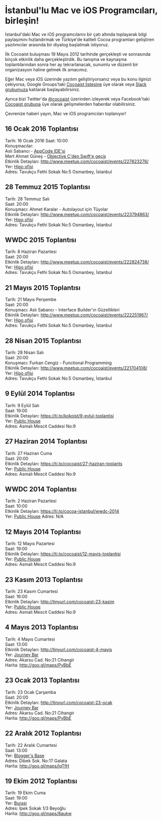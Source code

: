İstanbul'lu Mac ve iOS Programcıları, birleşin!
===============================================

İstanbul'daki Mac ve iOS programcılarını bir çatı altında toplayarak bilgi 
paylaşımını hızlandırmak ve Türkiye'de kaliteli Cocoa programları geliştiren 
yazılımcılar arasında bir diyalog başlatmak istiyoruz.

İlk Cocoaist buluşması 19 Mayıs 2012 tarihinde gerçekleşti ve sonrasında birçok etkinlik daha gerçekleştirdik. Bu tanışma ve kaynaşma toplantılarından sonra her ay tekrarlanacak, sunumlu ve düzenli bir organizasyon haline gelmek 
ilk amacımız.

Eğer Mac veya iOS üzerinde yazılım geliştiriyorsanız veya bu konu ilginizi çekiyorsa, 
Google Groups'taki [Cocoaist listesine](https://groups.google.com/forum/?fromgroups#!forum/cocoaist) üye olarak veya [Slack grubumuza](http://joinslack.hipolabs.com/invite/cocoaist) katılarak başlayabilirsiniz.

Ayrıca bizi Twitter'da [@cocoaist](https://twitter.com/#!cocoaist) üzerinden 
izleyerek veya Facebook'taki [Cocoaist grubuna](https://www.facebook.com/groups/cocoaist) üye olarak gelişmelerden haberdar olabilirsiniz.

Çevrenize haberi yayın, Mac ve iOS programcıları toplanıyor!

16 Ocak 2016 Toplantısı
-----------------------
Tarih: 16 Ocak 2016
Saat: 10:00  
Konuşmacılar:  
Aslı Sabancı - [AppCode IDE'si](https://speakerdeck.com/kirkiki/appcode-why-not)  
Mert Ahmet Güneş - [Objective C'den Swift'e geçiş](http://slides.com/gunesmert/objective-c-denswift-egecis)  
Etkinlik Detayları: <http://www.meetup.com/cocoaist/events/227823276/>  
Yer: [Hipo ofisi](https://www.google.com/maps/place/Hep+%C4%B0leti%C5%9Fim/@41.0522625,28.9864632,17z/data=!4m2!3m1!1s0x0000000000000000:0x99f52bea4f803393)  
Adres: Tavukçu Fethi Sokak No:5 Osmanbey, İstanbul

28 Temmuz 2015 Toplantısı
-----------------------
Tarih: 28 Temmuz Salı  
Saat: 20:00  
Konuşmacı: Ahmet Karalar - Autolayout için Tüyolar  
Etkinlik Detayları: <http://www.meetup.com/cocoaist/events/223794863/>  
Yer: [Hipo ofisi](https://www.google.com/maps/place/Hep+%C4%B0leti%C5%9Fim/@41.0522625,28.9864632,17z/data=!4m2!3m1!1s0x0000000000000000:0x99f52bea4f803393)  
Adres: Tavukçu Fethi Sokak No:5 Osmanbey, İstanbul


WWDC 2015 Toplantısı
-----------------------
Tarih: 8 Haziran Pazartesi  
Saat: 20:00  
Etkinlik Detayları: <http://www.meetup.com/cocoaist/events/222824738/>  
Yer: [Hipo ofisi](https://www.google.com/maps/place/Hep+%C4%B0leti%C5%9Fim/@41.0522625,28.9864632,17z/data=!4m2!3m1!1s0x0000000000000000:0x99f52bea4f803393)  
Adres: Tavukçu Fethi Sokak No:5 Osmanbey, İstanbul 

21 Mayıs 2015 Toplantısı
-----------------------
Tarih: 21 Mayıs Perşembe  
Saat: 20:00  
Konuşmacı: Aslı Sabancı - Interface Builder'ın Güzellikleri  
Etkinlik Detayları: <http://www.meetup.com/cocoaist/events/222251967/>  
Yer: [Hipo ofisi](https://www.google.com/maps/place/Hep+%C4%B0leti%C5%9Fim/@41.0522625,28.9864632,17z/data=!4m2!3m1!1s0x0000000000000000:0x99f52bea4f803393)  
Adres: Tavukçu Fethi Sokak No:5 Osmanbey, İstanbul 

28 Nisan 2015 Toplantısı
-----------------------
Tarih: 28 Nisan Salı  
Saat: 20:00  
Konuşmacı: Furkan Cengiz - Functional Programming  
Etkinlik Detayları: <http://www.meetup.com/cocoaist/events/221704108/>  
Yer: [Hipo ofisi](https://www.google.com/maps/place/Hep+%C4%B0leti%C5%9Fim/@41.0522625,28.9864632,17z/data=!4m2!3m1!1s0x0000000000000000:0x99f52bea4f803393)  
Adres: Tavukçu Fethi Sokak No:5 Osmanbey, İstanbul 

9 Eylül 2014 Toplantısı
-----------------------
Tarih: 9 Eylül Salı  
Saat: 19:00  
Etkinlik Detayları: <https://ti.to/kokoist/9-eylul-toplantisi>  
Yer: [Public House](https://foursquare.com/v/public-house-asmalı-mescit/523c833411d2737386e54644)  
Adres: Asmalı Mescit Caddesi No:9 

27 Haziran 2014 Toplantısı
--------------------------
Tarih: 27 Haziran Cuma  
Saat: 20:00  
Etkinlik Detayları: <https://ti.to/cocoaist/27-haziran-toplants>  
Yer: [Public House](https://foursquare.com/v/public-house-asmalı-mescit/523c833411d2737386e54644)  
Adres: Asmalı Mescit Caddesi No:9  

WWDC 2014 Toplantısı
-------------------------
Tarih: 2 Haziran Pazartesi  
Saat: 10:00  
Etkinlik Detayları: <https://ti.to/cocoa-istanbul/wwdc-2014>  
Yer: [Public House](https://foursquare.com/v/public-house-asmalı-mescit/523c833411d2737386e54644)
Adres: N/A  

12 Mayıs 2014 Toplantısı
------------------------
Tarih: 12 Mayıs Pazartesi  
Saat: 19:00  
Etkinlik Detayları: <https://ti.to/cocoaist/12-mayis-toplantisi>  
Yer: [Public House](https://foursquare.com/v/public-house-asmalı-mescit/523c833411d2737386e54644)  
Adres: Asmalı Mescit Caddesi No:9  


23 Kasım 2013 Toplantısı
------------------------
Tarih: 23 Kasım Cumartesi  
Saat: 16:00  
Etkinlik Detayları: <http://tinyurl.com/cocoaist-23-kasim>  
Yer: [Public House](https://foursquare.com/v/public-house-asmalı-mescit/523c833411d2737386e54644)  
Adres: Asmalı Mescit Caddesi No:9  


4 Mayıs 2013 Toplantısı
-----------------------
Tarih: 4 Mayıs Cumartesi  
Saat: 13:00  
Etkinlik Detayları: <http://tinyurl.com/cocoaist-4-mayis>  
Yer: [Journey Bar](http://www.journeycihangir.com)  
Adres: Akarsu Cad. No:21 Cihangir  
Harita: <http://goo.gl/maps/PyBbE>


23 Ocak 2013 Toplantısı
-----------------------
Tarih: 23 Ocak Çarşamba  
Saat: 20:00  
Etkinlik Detayları: <http://tinyurl.com/cocoaist-23-ocak>  
Yer: [Journey Bar](http://www.journeycihangir.com)  
Adres: Akarsu Cad. No:21 Cihangir  
Harita: <http://goo.gl/maps/PyBbE>


22 Aralık 2012 Toplantısı
-------------------------
Tarih: 22 Aralık Cumartesi  
Saat: 13:00  
Yer: [Blogger's Base](http://www.bloggersbase.net)  
Adres: Dibek Sok. No:17 Galata  
Harita: <http://goo.gl/maps/lqTfH>


19 Ekim 2012 Toplantısı
-----------------------
Tarih: 19 Ekim Cuma  
Saat: 19:00  
Yer: [Burasi](http://www.burasiofis.com)  
Adres: İpek Sokak 1/3 Beyoğlu  
Harita: <http://goo.gl/maps/8aukw>

